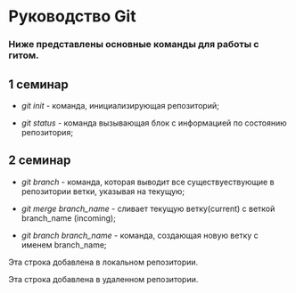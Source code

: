 # Руководство Git

### Ниже представлены основные команды для работы с гитом.

## 1 семинар

* *git init* - команда, инициализирующая репозиторий;

* *git status* - команда вызывающая блок с информацией по состоянию репозитория;

## 2 семинар

* *git branch* - команда, которая выводит все существуествующие в репозитории ветки, указывая на текущую;

* *git merge branch_name* - сливает текущую ветку(current) с веткой branch_name (incoming);

* *git branch branch_name* - команда, создающая новую ветку с именем branch_name;

Эта строка добавлена в локальном репозитории.

Эта строка добавлена в удаленном репозитории.
